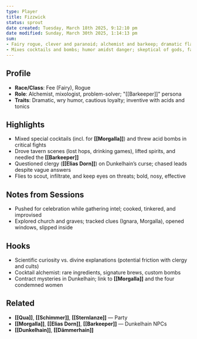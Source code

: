 ```yaml
---
type: Player
title: Fizzwick
status: sprout
date created: Tuesday, March 18th 2025, 9:12:10 pm
date modified: Sunday, March 30th 2025, 1:14:13 pm
sum:
- Fairy rogue, clever and paranoid; alchemist and barkeep; dramatic flair
- Mixes cocktails and bombs; humor amidst danger; skeptical of gods, favors science
---
```


## Profile
- **Race/Class**: Fee (Fairy), Rogue
- **Role**: Alchemist, mixologist, problem-solver; "[[Barkeeper]]" persona
- **Traits**: Dramatic, wry humor, cautious loyalty; inventive with acids and tonics

## Highlights
- Mixed special cocktails (incl. for **[[Morgalla]]**) and threw acid bombs in critical fights
- Drove tavern scenes (lost hops, drinking games), lifted spirits, and needled the **[[Barkeeper]]**
- Questioned clergy (**[[Elias Dorn]]**) on Dunkelhain’s curse; chased leads despite vague answers
- Flies to scout, infiltrate, and keep eyes on threats; bold, nosy, effective

## Notes from Sessions
- Pushed for celebration while gathering intel; cooked, tinkered, and improvised
- Explored church and graves; tracked clues (Ignara, Morgalla), opened windows, slipped inside

## Hooks
- Scientific curiosity vs. divine explanations (potential friction with clergy and cults)
- Cocktail alchemist: rare ingredients, signature brews, custom bombs
- Contract mysteries in Dunkelhain; link to **[[Morgalla]]** and the four condemned women

## Related
- **[[Qua]]**, **[[Schimmer]]**, **[[Sternlanze]]** — Party
- **[[Morgalla]]**, **[[Elias Dorn]]**, **[[Barkeeper]]** — Dunkelhain NPCs
- **[[Dunkelhain]]**, **[[Dämmerhain]]**
